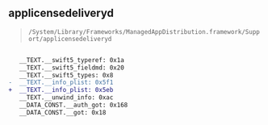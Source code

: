 ## applicensedeliveryd

> `/System/Library/Frameworks/ManagedAppDistribution.framework/Support/applicensedeliveryd`

```diff

   __TEXT.__swift5_typeref: 0x1a
   __TEXT.__swift5_fieldmd: 0x20
   __TEXT.__swift5_types: 0x8
-  __TEXT.__info_plist: 0x5f1
+  __TEXT.__info_plist: 0x5eb
   __TEXT.__unwind_info: 0xac
   __DATA_CONST.__auth_got: 0x168
   __DATA_CONST.__got: 0x18

```
